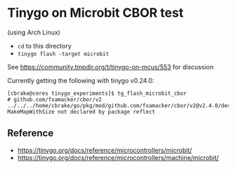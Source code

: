 # Tinygo on Microbit CBOR test

(using Arch Linux)

- `cd` to this directory
- `tinygo flash -target microbit`

See https://community.tmpdir.org/t/tinygo-on-mcus/553 for discussion

Currently getting the following with tinygo v0.24.0:

```
[cbrake@ceres tinygo_experiments]$ tg_flash_microbit_cbor
# github.com/fxamacker/cbor/v2
../../../home/cbrake/go/pkg/mod/github.com/fxamacker/cbor/v2@v2.4.0/decode.go:1231:17: MakeMapWithSize not declared by package reflect
```

## Reference

- https://tinygo.org/docs/reference/microcontrollers/microbit/
- https://tinygo.org/docs/reference/microcontrollers/machine/microbit/
